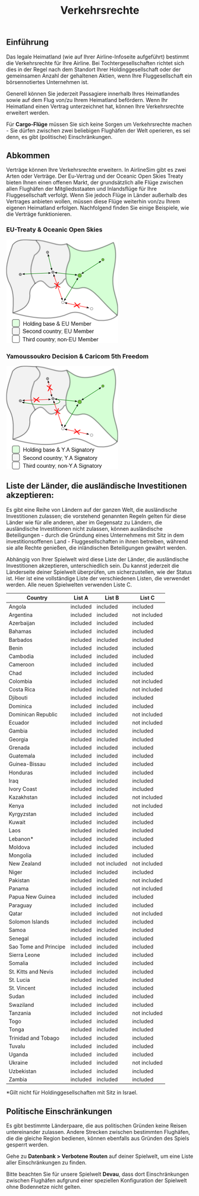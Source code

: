 ﻿---
title: "Verkehrsrechte"
weight: 55
pre: "<b>3.1 </b>"
---

## Einführung
Das legale Heimatland (wie auf Ihrer Airline-Infoseite aufgeführt) bestimmt die Verkehrsrechte für Ihre Airline. Bei Tochtergesellschaften richtet sich dies in der Regel nach dem Standort Ihrer Holdinggesellschaft oder der gemeinsamen Anzahl der gehaltenen Aktien, wenn Ihre Fluggesellschaft ein börsennotiertes Unternehmen ist.

Generell können Sie jederzeit Passagiere innerhalb Ihres Heimatlandes sowie auf dem Flug von/zu Ihrem Heimatland befördern. Wenn Ihr Heimatland einen Vertrag unterzeichnet hat, können Ihre Verkehrsrechte erweitert werden.

Für **Cargo-Flüge** müssen Sie sich keine Sorgen um Verkehrsrechte machen - Sie dürfen zwischen zwei beliebigen Flughäfen der Welt operieren, es sei denn, es gibt (politische) Einschränkungen.

## Abkommen

Verträge können Ihre Verkehrsrechte erweitern. In AirlineSim gibt es zwei Arten oder Verträge. Der Eu-Vertrag und der Oceanic Open Skies Treaty bieten Ihnen einen offenen Markt, der grundsätzlich alle Flüge zwischen allen Flughäfen der Mitgliedsstaaten und Inlandsflüge für Ihre Fluggesellschaft verfolgt. Wenn Sie jedoch Flüge in Länder außerhalb des Vertrages anbieten wollen, müssen diese Flüge weiterhin von/zu Ihrem eigenen Heimatland erfolgen.
Nachfolgend finden Sie einige Beispiele, wie die Verträge funktionieren.

### EU-Treaty & Oceanic Open Skies
![image](./eutreaty-en.png)

### Yamoussoukro Decision & Caricom 5th Freedom
![imageld](./yamoussoukro-en.png)


## Liste der Länder, die ausländische Investitionen akzeptieren:

Es gibt eine Reihe von Ländern auf der ganzen Welt, die ausländische Investitionen zulassen; die vorstehend genannten Regeln gelten für diese Länder wie für alle anderen, aber im Gegensatz zu Ländern, die ausländische Investitionen nicht zulassen, können ausländische Beteiligungen - durch die Gründung eines Unternehmens mit Sitz in dem investitionsoffenen Land - Fluggesellschaften in ihnen betreiben, während sie alle Rechte genießen, die inländischen Beteiligungen gewährt werden.

Abhängig von Ihrer Spielwelt wird diese Liste der Länder, die ausländische Investitionen akzeptieren, unterschiedlich sein. Du kannst jederzeit die Länderseite deiner Spielwelt überprüfen, um sicherzustellen, wie der Status ist.
Hier ist eine vollständige Liste der verschiedenen Listen, die verwendet werden. Alle neuen Spielwelten verwenden Liste C.


| Country | List A | List B | List C |
| --- | --- | --- | --- |
| Angola | included | included | included |
| Argentina | included | included | not included |
| Azerbaijan | included | included | included |
| Bahamas | included | included | included |
| Barbados | included | included | included |
| Benin | included | included | included |
| Cambodia | included | included | included |
| Cameroon | included | included | included |
| Chad | included | included | included |
| Colombia | included | included | not included |
| Costa Rica | included | included | not included |
| Djibouti | included | included | included |
| Dominica | included | included | included |
| Dominican Republic | included | included | not included |
| Ecuador | included | included | not included |
| Gambia | included | included | included |
| Georgia | included | included | included |
| Grenada | included | included | included |
| Guatemala | included | included | included |
| Guinea-Bissau | included | included | included |
| Honduras | included | included | included |
| Iraq | included | included | included |
| Ivory Coast | included | included | included |
| Kazakhstan | included | included | not included |
| Kenya | included | included | not included |
| Kyrgyzstan | included | included | included |
| Kuwait | included | included | included |
| Laos | included | included | included |
| Lebanon* | included | included | included |
| Moldova | included | included | included |
| Mongolia | included | included | included |
| New Zealand | included | not included | not included |
| Niger | included | included | included |
| Pakistan | included | included | not included |
| Panama | included | included | not included |
| Papua New Guinea | included | included | included |
| Paraguay | included | included | included |
| Qatar | included | included | not included |
| Solomon Islands | included | included | included |
| Samoa | included | included | included |
| Senegal | included | included | included |
| Sao Tome and Principe | included | included | included |
| Sierra Leone | included | included | included |
| Somalia | included | included | included |
| St. Kitts and Nevis | included | included | included |
| St. Lucia | included | included | included |
| St. Vincent | included | included | included |
| Sudan | included | included | included |
| Swaziland | included | included | included |
| Tanzania | included | included | not included |
| Togo | included | included | included |
| Tonga | included | included | included |
| Trinidad and Tobago | included | included | included |
| Tuvalu | included | included | included |
| Uganda | included | included | included |
| Ukraine | included | included | not included |
| Uzbekistan | included | included | included |
| Zambia | included | included | included |

*Gilt nicht für Holdinggesellschaften mit Sitz in Israel.


## Politische Einschränkungen

Es gibt bestimmte Länderpaare, die aus politischen Gründen keine Reisen untereinander zulassen.
Andere Strecken zwischen bestimmten Flughäfen, die die gleiche Region bedienen, können ebenfalls aus Gründen des Spiels gesperrt werden.

Gehe zu **Datenbank > Verbotene Routen** auf deiner Spielwelt, um eine Liste aller Einschränkungen zu finden.

Bitte beachten Sie für unsere Spielwelt **Devau**, dass dort Einschränkungen zwischen Flughäfen aufgrund einer speziellen Konfiguration der Spielwelt ohne Bodennetze nicht gelten.

